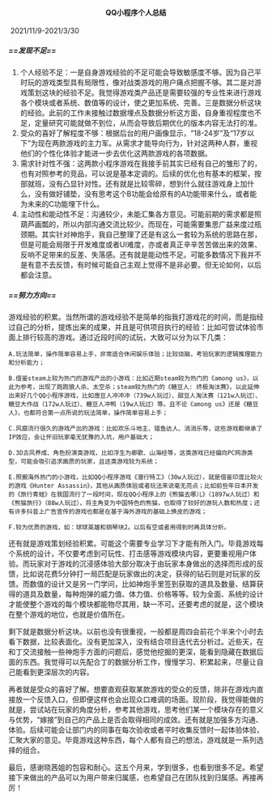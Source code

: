 ####                                                                                                                                         <center>QQ小程序个人总结</center>

​                                                                                  2021/11/9-2021/3/30

##### ==发现不足==

1. 个人经验不足：一是自身游戏经验的不足可能会导致敏感度不够。因为自己平时玩的游戏类型具有局限性，像对战类游戏的用户痛点把握不够。其二是对游戏策划这块的经验不足。我觉得游戏类产品还是需要较强的专业性来进行游戏各个模块或者系统、数值等的设计，使之更加系统、完善。三是数据分析这块的经验。此前的工作未接触过数据埋点及数据分析这方面，自身重视程度也不足，定量研究可能就做不到位，从而会导致后期优化的版本内容无法打的准。
2. 受众的喜好了解程度不够：根据后台的用户画像显示，“18-24岁”及“17岁以下”为现在两款游戏的主力军。从需求才能导向行为，针对这两种人群，重视他们的个性化体验才能进一步去优化这两款游戏的各项数据。
3. 需求针对性不强：这两款小程序游戏在我接手前其实已经有自己的雏形了的，也有对照参考的竞品，可以说是基本定调的。后续的优化也有基本的框架，按部就班，没有凸显针对性。还有就是比较零碎，想到什么就往游戏身上加什么，没有做好铺垫，没有思考这个B功能会给原有的A功能带来什么，或者能为未来的C功能埋下什么。
4. 主动性和能动性不足：沟通较少，未能汇集各方意见。可能前期的需求都是照葫芦画瓢的，所以内部沟通交流比较少。而现在，可能需要集思广益来度过瓶颈期。其实针对神炮手，我自己整理了还是有这么一套较为系统的思路在那，但是可能会局限于开发难度或者UI难度，亦或者真正辛辛苦苦做出来的效果、反响不足带来的反差、失落感。还有就是能动性不足。可能多数情况下我并不是有意不去反馈，有时候可能自己主观上觉得不是非必要。但无论如何，以后都会注意。

##### ==努力方向==

游戏经验的积累。当然所谓的游戏经验不是简单的指我打游戏花的时间，而是指经过自己的分析，提炼出来的成果，并且是可供项目执行的经验：比如可尝试体验市面上排行较高的游戏。通过近段时间的试玩，大致可以分为以下几类：

```
A.玩法简单，操作简单容易上手，非常适合休闲娱乐体验；比较烧脑，考验玩家的逻辑推理能力和分析能力；
```

```
B.借鉴steam上较为热门的游戏产出的小游戏：比如近期steam较为热门的《among us》，以此为参考，出现了跑跑狼人杀、太空杀；steam较为热门的《糖豆人: 终极淘汰赛》，以此延伸出来好几个QQ小程序游戏，比如唐豆人冲冲冲（739w人玩过）、甜豆人淘汰赛（121w人玩过）、糖豆大作战（172w人玩过）、糖豆人冲鸭（19w人玩过）等。且不论《among us》还是《糖豆人》，也都符合第一点所说的玩法简单，操作简单容易上手；
```

```
C.风靡流行很久的游戏产出的游戏：比如欢乐斗地主、猎鱼达人、消消乐等，这些游戏都继承了IP效应，会让怀旧玩家毫无犹豫的入坑，用户基础大；
```

```
D.3D古风养成、角色扮演类游戏，比如浮生为卿歌、山海经等，这类游戏已经偏向PC网游类型，可能会吸引追求画质的玩家，且这类游戏较为系统；
```

```
E.照搬海外热门的小游戏，比如QQ小程序游戏《潜行特工》（30w人玩过），就是借鉴印度比较火的游戏《Hunter Assassin》，其他从画质体验或者玩法来说毫无亮点；比如前些年日本开发的《旅行青蛙》在我国流行了一段时间，现在QQ小程序上的《熊猫去哪儿》（1897w人玩过）和《熊猫旅行》（88w人玩过），将主角变为中国特色的熊猫，也取得了较好的游玩人数和热度；还有许多抖音上广告宣传的游戏也都是在基于海外游戏的基础上换皮的游戏；
```

```
F.较为优质的游戏，如：球球英雄和钢琴块2。以后有空或者用得到时再具体分析。
```

还有就是游戏策划经验积累。可能这个需要专业学习下才能有所入门。毕竟游戏每个系统的设计，不仅要考虑到可玩性、打击感等游戏模块内容，更要重视用户体验。而玩家对于游戏的沉浸感体验大部分取决于由玩家本身做出的选择而形成的反馈，比如说花费5分钟打一局匹配是玩家做出的决定，获得的钻石则是对玩家的反馈。而数值的设计又是另一门学问，比如神炮手里签到获取的道具及数量、结算获得的道具及数量，每种炮弹的威力值、体力值、价格等等。较为全面、系统的设计才能使整个游戏的每个模块都能物尽其用，缺一不可。还要考虑的就是，这个模块在整个游戏的地位，也就是价值所在。

剩下就是数据分析这块。以前也没有很重视，一般都是周四会前花个半来个小时去看下数据，比较表面化。没有更加深入，没有结合项目迭代去分析过。近些天，在和丁交流接触一些神炮手方面的问题后，感觉他挖掘的更深，能看到隐藏在数据后面的东西。我觉得可以先配合丁的数据分析工作，慢慢学习、积累起来，尽量让自己能看到更深层次的内容。

再者就是受众的喜好了解。想要直观获取某款游戏的受众的反馈，除非在游戏内直接放一个反馈入口，但即便这样也会出现众口难调的场面。现阶段，我觉得能做的就是，尝试站在玩家的角度分析，参考其他游戏，思考他们某一个模块存在的意义与优势，“嫁接”到自己的产品上是否会取得相同的成效。还有就是加强多方沟通、体验。后续可能会让部门内的同事在每次验收或者平时收集反馈时一起体验体验，汇聚大家的意见。毕竟游戏这种东西，每个人都有自己的想法，游戏就是一系列选择的组合。

最后，感谢晓茜姐的包容和耐心。这五个月来，学到很多，也看到很多不足。希望接下来做出的产品可以为用户带来归属感，也希望自己在团队找到归属感。再接再厉！

